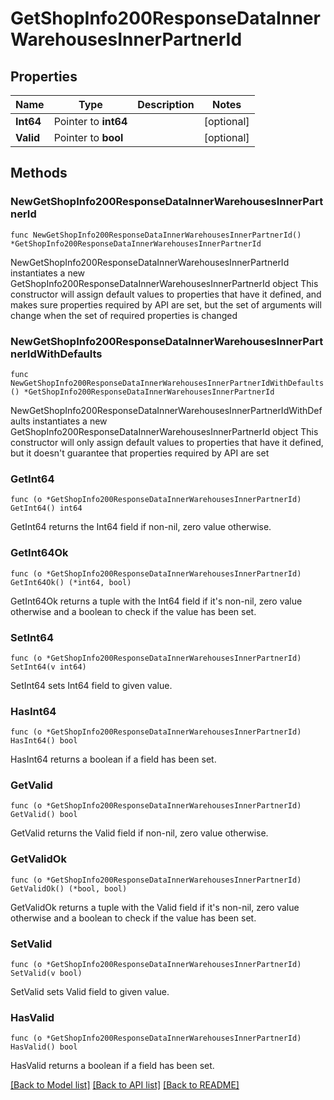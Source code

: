 # GetShopInfo200ResponseDataInnerWarehousesInnerPartnerId

## Properties

Name | Type | Description | Notes
------------ | ------------- | ------------- | -------------
**Int64** | Pointer to **int64** |  | [optional] 
**Valid** | Pointer to **bool** |  | [optional] 

## Methods

### NewGetShopInfo200ResponseDataInnerWarehousesInnerPartnerId

`func NewGetShopInfo200ResponseDataInnerWarehousesInnerPartnerId() *GetShopInfo200ResponseDataInnerWarehousesInnerPartnerId`

NewGetShopInfo200ResponseDataInnerWarehousesInnerPartnerId instantiates a new GetShopInfo200ResponseDataInnerWarehousesInnerPartnerId object
This constructor will assign default values to properties that have it defined,
and makes sure properties required by API are set, but the set of arguments
will change when the set of required properties is changed

### NewGetShopInfo200ResponseDataInnerWarehousesInnerPartnerIdWithDefaults

`func NewGetShopInfo200ResponseDataInnerWarehousesInnerPartnerIdWithDefaults() *GetShopInfo200ResponseDataInnerWarehousesInnerPartnerId`

NewGetShopInfo200ResponseDataInnerWarehousesInnerPartnerIdWithDefaults instantiates a new GetShopInfo200ResponseDataInnerWarehousesInnerPartnerId object
This constructor will only assign default values to properties that have it defined,
but it doesn't guarantee that properties required by API are set

### GetInt64

`func (o *GetShopInfo200ResponseDataInnerWarehousesInnerPartnerId) GetInt64() int64`

GetInt64 returns the Int64 field if non-nil, zero value otherwise.

### GetInt64Ok

`func (o *GetShopInfo200ResponseDataInnerWarehousesInnerPartnerId) GetInt64Ok() (*int64, bool)`

GetInt64Ok returns a tuple with the Int64 field if it's non-nil, zero value otherwise
and a boolean to check if the value has been set.

### SetInt64

`func (o *GetShopInfo200ResponseDataInnerWarehousesInnerPartnerId) SetInt64(v int64)`

SetInt64 sets Int64 field to given value.

### HasInt64

`func (o *GetShopInfo200ResponseDataInnerWarehousesInnerPartnerId) HasInt64() bool`

HasInt64 returns a boolean if a field has been set.

### GetValid

`func (o *GetShopInfo200ResponseDataInnerWarehousesInnerPartnerId) GetValid() bool`

GetValid returns the Valid field if non-nil, zero value otherwise.

### GetValidOk

`func (o *GetShopInfo200ResponseDataInnerWarehousesInnerPartnerId) GetValidOk() (*bool, bool)`

GetValidOk returns a tuple with the Valid field if it's non-nil, zero value otherwise
and a boolean to check if the value has been set.

### SetValid

`func (o *GetShopInfo200ResponseDataInnerWarehousesInnerPartnerId) SetValid(v bool)`

SetValid sets Valid field to given value.

### HasValid

`func (o *GetShopInfo200ResponseDataInnerWarehousesInnerPartnerId) HasValid() bool`

HasValid returns a boolean if a field has been set.


[[Back to Model list]](../README.md#documentation-for-models) [[Back to API list]](../README.md#documentation-for-api-endpoints) [[Back to README]](../README.md)


